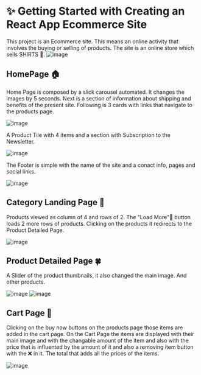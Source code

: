 # :sparkles: Getting Started with Creating an React App Ecommerce Site

This project is an Ecommerce site. This means an online activity that involves the buying or selling of products. The site is an online store which sells SHIRTS :shirt:.
![image](https://user-images.githubusercontent.com/80405885/202719938-7873f0e5-8e3e-4294-9611-99388d84b745.png)

## HomePage :house:
Home Page is composed by a slick carousel automated. It changes the images by 5 seconds. Next is a section of information about shipping and benefits of the present site. Following is 3 cards with links that navigate to the products page. 

![image](https://user-images.githubusercontent.com/80405885/202720561-f13dbcff-48c6-4249-9849-44a7c36eb24d.png)

A Product Tile with 4 items and a section with Subscription to the Newsletter.

![image](https://user-images.githubusercontent.com/80405885/202722724-2bfcdb57-186d-49a3-8e21-597bc5ccb07f.png)

The Footer is simple with the name of the site and a conact info, pages and social links.

![image](https://user-images.githubusercontent.com/80405885/202723054-9c6b3f63-7465-42e9-a2a7-a3c71e03e693.png)

## Category Landing Page :mushroom:
Products viewed as column of 4 and rows of 2. The "Load More":arrows_counterclockwise: button loads 2 more rows of products. Clicking on the products it redirects to the Product Detailed Page.

![image](https://user-images.githubusercontent.com/80405885/202723288-6624106a-4be9-4b92-88c0-d8d71bcbd994.png)

## Product Detailed Page :four_leaf_clover:
A Slider of the product thumbnails, it also changed the main image.
And other products.

![image](https://user-images.githubusercontent.com/80405885/202725238-1391b3df-01ba-4a7e-ac97-49deb4638809.png)
![image](https://user-images.githubusercontent.com/80405885/202725599-b2e2f825-2ed0-415c-8868-c4573c153f05.png)

## Cart Page :watermelon:
Clicking on the buy now buttons on the products page those items are added in the cart page. On the Cart Page the items are displayed with their main image and with the changable amount of the item and also with the price that is influented by the amount of it and also a removing item button with the :x: in it. The total that adds all the prices of the items.

![image](https://user-images.githubusercontent.com/80405885/202725806-b9d704c5-cce6-425c-adb4-7728616e8748.png)






